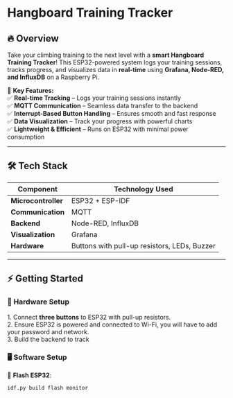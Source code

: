 #  Hangboard Training Tracker 

## 🔥 Overview  
Take your climbing training to the next level with a **smart Hangboard Training Tracker**! This ESP32-powered system logs your training sessions, tracks progress, and visualizes data in **real-time** using **Grafana, Node-RED, and InfluxDB** on a Raspberry Pi.  

🎯 **Key Features:**  
✅ **Real-time Tracking** – Logs your training sessions instantly  
✅ **MQTT Communication** – Seamless data transfer to the backend  
✅ **Interrupt-Based Button Handling** – Ensures smooth and fast response  
✅ **Data Visualization** – Track your progress with powerful charts  
✅ **Lightweight & Efficient** – Runs on ESP32 with minimal power consumption  

---

## 🛠️ Tech Stack  
| Component  | Technology Used |
|------------|----------------|
| **Microcontroller** | ESP32 + ESP-IDF |
| **Communication** | MQTT |
| **Backend** | Node-RED, InfluxDB |
| **Visualization** | Grafana |
| **Hardware** | Buttons with pull-up resistors, LEDs, Buzzer |

---

## ⚡ Getting Started  
### 🔌 Hardware Setup  
1️. Connect **three buttons** to ESP32 with pull-up resistors.  
2️. Ensure ESP32 is powered and connected to Wi-Fi, you will have to add your password and network.  
3. Build the backend to track


### 🖥️ Software Setup  
🚀 **Flash ESP32**:  
```sh
idf.py build flash monitor